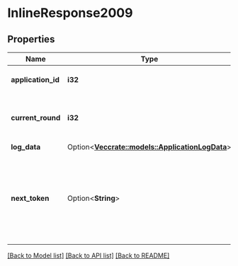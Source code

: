 # InlineResponse2009

## Properties

Name | Type | Description | Notes
------------ | ------------- | ------------- | -------------
**application_id** | **i32** | \\[appidx\\] application index. | 
**current_round** | **i32** | Round at which the results were computed. | 
**log_data** | Option<[**Vec<crate::models::ApplicationLogData>**](ApplicationLogData.md)> |  | [optional]
**next_token** | Option<**String**> | Used for pagination, when making another request provide this token with the next parameter. | [optional]

[[Back to Model list]](../README.md#documentation-for-models) [[Back to API list]](../README.md#documentation-for-api-endpoints) [[Back to README]](../README.md)


